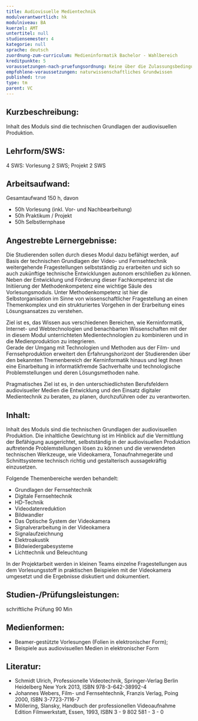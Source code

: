 ```yaml
---
title: Audiovisuelle Medientechnik
modulverantwortlich: hk
modulniveau: BA
kuerzel: AMT
untertitel: null
studiensemester: 4
kategorie: null
sprache: deutsch
zuordnung-zum-curriculum: Medieninformatik Bachelor - Wahlbereich
kreditpunkte: 5
voraussetzungen-nach-pruefungsordnung: Keine über die Zulassungsbedingungen hinausgehenden Voraussetzungen
empfohlene-voraussetzungen: naturwissenschaftliches Grundwissen
published: true
type: tm
parent: VC
---
```


## Kurzbeschreibung:
Inhalt des Moduls sind die technischen Grundlagen der audiovisuellen Produktion. 

## Lehrform/SWS: 
4 SWS: Vorlesung 2 SWS; Projekt 2 SWS

## Arbeitsaufwand: 
Gesamtaufwand 150 h, davon
- 50h Vorlesung (inkl. Vor- und Nachbearbeitung)
- 50h Praktikum / Projekt
- 50h Selbstlernphase 


## Angestrebte Lernergebnisse:
Die Studierenden sollen durch dieses Modul dazu befähigt werden, auf Basis der technischen Grundlagen der Video- und Fernsehtechnik weitergehende Fragestellungen selbstständig zu erarbeiten und sich so auch zukünftige technische Entwicklungen autonom erschließen zu können.  
Neben der Entwicklung und Förderung dieser Fachkompetenz ist die Initiierung der Methodenkompetenz eine wichtige Säule des Vorlesungsmoduls. Unter Methodenkompetenz ist hier die Selbstorganisation im Sinne von wissenschaftlicher Fragestellung an einen Themenkomplex und ein strukturiertes Vorgehen in der Erarbeitung eines Lösungsansatzes zu verstehen.  

Ziel ist es, das Wissen aus verschiedenen Bereichen, wie Kerninformatik, Internet- und Webtechnologien und benachbarten Wissenschaften mit der in diesem Modul unterrichteten Medientechnologien zu kombinieren und in die Medienproduktion zu integrieren.  
Gerade der Umgang mit Technologien und Methoden aus der Film- und Fernsehproduktion erweitert den Erfahrungshorizont der Studierenden über den bekannten Themenbereich der Kerninformatik hinaus und legt ihnen eine Einarbeitung in informatikfremde Sachverhalte und technologische Problemstellungen und deren Lösungsmethoden nahe.

Pragmatisches Ziel ist es, in den unterschiedlichsten Berufsfeldern audiovisueller Medien die Entwicklung und den Einsatz digitaler Medientechnik zu beraten, zu planen, durchzuführen oder zu verantworten.


## Inhalt:
Inhalt des Moduls sind die technischen Grundlagen der audiovisuellen Produktion. Die inhaltliche Gewichtung ist im Hinblick auf die Vermittlung der Befähigung ausgerichtet, selbstständig in der audiovisuellen Produktion auftretende Problemstellungen lösen zu können und die verwendeten technischen Werkzeuge, wie Videokamera, Tonaufnahmegeräte und Schnittsysteme technisch richtig und gestalterisch aussagekräftig einzusetzen. 

Folgende Themenbereiche werden behandelt:
- Grundlagen der Fernsehtechnik
- Digitale Fernsehtechnik
- HD-Technik
- Videodatenreduktion
- Bildwandler
- Das Optische System der Videokamera
- Signalverarbeitung in der Videokamera
- Signalaufzeichnung
- Elektroakustik
- Bildwiedergabesysteme
- Lichttechnik und Beleuchtung

In der Projektarbeit werden in kleinen Teams einzelne Fragestellungen aus dem Vorlesungsstoff in praktischen Beispielen mit der Videokamera umgesetzt und die Ergebnisse diskutiert und dokumentiert.


## Studien-/Prüfungsleistungen:
schriftliche Prüfung 90 Min

## Medienformen:
- Beamer-gestützte Vorlesungen (Folien in elektronischer Form); 
- Beispiele aus audiovisuellen Medien in elektronischer Form


## Literatur:
- Schmidt Ulrich, Professionelle Videotechnik,
Springer-Verlag Berlin Heidelberg New York 2013, ISBN 978-3-642-38992-4
- Johannes Webers, Film- und Fernsehtechnik,
Franzis Verlag, Poing 2000, ISBN 3-7723-7116-7
- Möllering, Slansky, Handbuch der professionellen Videoaufnahme
Edition Filmwerkstatt, Essen, 1993, ISBN 3 - 9 802 581 - 3 - 0
